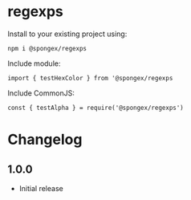 # regexps

Install to your existing project using:
```
npm i @spongex/regexps
```

Include module:
```
import { testHexColor } from '@spongex/regexps
```

Include CommonJS:
```
const { testAlpha } = require('@spongex/regexps')
```

# Changelog

## 1.0.0
- Initial release
